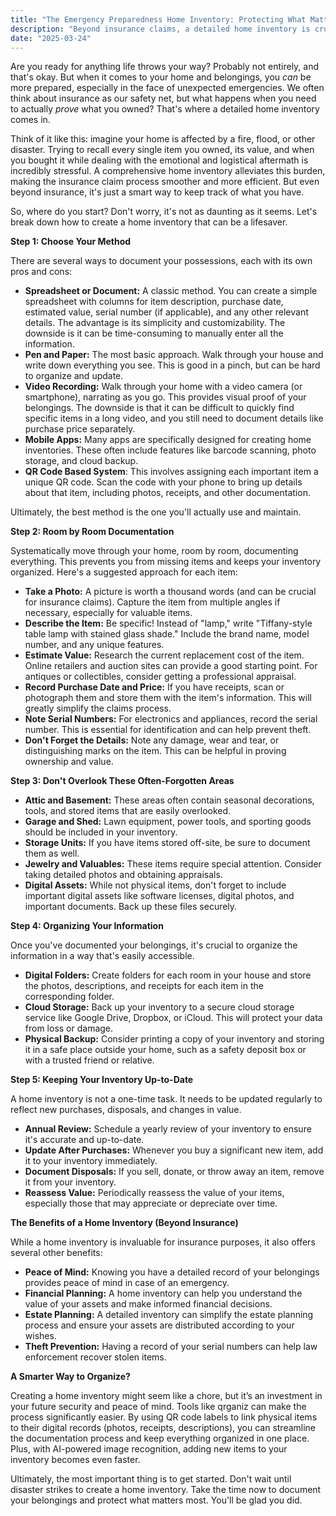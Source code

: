 ```yaml
---
title: "The Emergency Preparedness Home Inventory: Protecting What Matters Most"
description: "Beyond insurance claims, a detailed home inventory is crucial for emergency preparedness. This post guides you through the process of creating a comprehensive home inventory, emphasizing the importance of documenting possessions for potential disasters, and providing a step-by-step approach to ensure you're prepared for the unexpected."
date: "2025-03-24"
---
```


Are you ready for anything life throws your way? Probably not entirely, and that's okay. But when it comes to your home and belongings, you *can* be more prepared, especially in the face of unexpected emergencies. We often think about insurance as our safety net, but what happens when you need to actually *prove* what you owned? That's where a detailed home inventory comes in.

Think of it like this: imagine your home is affected by a fire, flood, or other disaster. Trying to recall every single item you owned, its value, and when you bought it while dealing with the emotional and logistical aftermath is incredibly stressful. A comprehensive home inventory alleviates this burden, making the insurance claim process smoother and more efficient. But even beyond insurance, it's just a smart way to keep track of what you have.

So, where do you start? Don't worry, it's not as daunting as it seems. Let's break down how to create a home inventory that can be a lifesaver.

**Step 1: Choose Your Method**

There are several ways to document your possessions, each with its own pros and cons:

*   **Spreadsheet or Document:** A classic method. You can create a simple spreadsheet with columns for item description, purchase date, estimated value, serial number (if applicable), and any other relevant details. The advantage is its simplicity and customizability. The downside is it can be time-consuming to manually enter all the information.
*   **Pen and Paper:** The most basic approach. Walk through your house and write down everything you see. This is good in a pinch, but can be hard to organize and update.
*   **Video Recording:** Walk through your home with a video camera (or smartphone), narrating as you go. This provides visual proof of your belongings. The downside is that it can be difficult to quickly find specific items in a long video, and you still need to document details like purchase price separately.
*   **Mobile Apps:** Many apps are specifically designed for creating home inventories. These often include features like barcode scanning, photo storage, and cloud backup.
*   **QR Code Based System**: This involves assigning each important item a unique QR code. Scan the code with your phone to bring up details about that item, including photos, receipts, and other documentation.

Ultimately, the best method is the one you'll actually use and maintain.

**Step 2: Room by Room Documentation**

Systematically move through your home, room by room, documenting everything. This prevents you from missing items and keeps your inventory organized. Here's a suggested approach for each item:

*   **Take a Photo:** A picture is worth a thousand words (and can be crucial for insurance claims). Capture the item from multiple angles if necessary, especially for valuable items.
*   **Describe the Item:** Be specific! Instead of "lamp," write "Tiffany-style table lamp with stained glass shade." Include the brand name, model number, and any unique features.
*   **Estimate Value:** Research the current replacement cost of the item. Online retailers and auction sites can provide a good starting point. For antiques or collectibles, consider getting a professional appraisal.
*   **Record Purchase Date and Price:** If you have receipts, scan or photograph them and store them with the item's information. This will greatly simplify the claims process.
*   **Note Serial Numbers:** For electronics and appliances, record the serial number. This is essential for identification and can help prevent theft.
*   **Don't Forget the Details:** Note any damage, wear and tear, or distinguishing marks on the item. This can be helpful in proving ownership and value.

**Step 3: Don't Overlook These Often-Forgotten Areas**

*   **Attic and Basement:** These areas often contain seasonal decorations, tools, and stored items that are easily overlooked.
*   **Garage and Shed:** Lawn equipment, power tools, and sporting goods should be included in your inventory.
*   **Storage Units:** If you have items stored off-site, be sure to document them as well.
*   **Jewelry and Valuables:** These items require special attention. Consider taking detailed photos and obtaining appraisals.
*   **Digital Assets:** While not physical items, don't forget to include important digital assets like software licenses, digital photos, and important documents. Back up these files securely.

**Step 4: Organizing Your Information**

Once you've documented your belongings, it's crucial to organize the information in a way that's easily accessible.

*   **Digital Folders:** Create folders for each room in your house and store the photos, descriptions, and receipts for each item in the corresponding folder.
*   **Cloud Storage:** Back up your inventory to a secure cloud storage service like Google Drive, Dropbox, or iCloud. This will protect your data from loss or damage.
*   **Physical Backup:** Consider printing a copy of your inventory and storing it in a safe place outside your home, such as a safety deposit box or with a trusted friend or relative.

**Step 5: Keeping Your Inventory Up-to-Date**

A home inventory is not a one-time task. It needs to be updated regularly to reflect new purchases, disposals, and changes in value.

*   **Annual Review:** Schedule a yearly review of your inventory to ensure it's accurate and up-to-date.
*   **Update After Purchases:** Whenever you buy a significant new item, add it to your inventory immediately.
*   **Document Disposals:** If you sell, donate, or throw away an item, remove it from your inventory.
*   **Reassess Value:** Periodically reassess the value of your items, especially those that may appreciate or depreciate over time.

**The Benefits of a Home Inventory (Beyond Insurance)**

While a home inventory is invaluable for insurance purposes, it also offers several other benefits:

*   **Peace of Mind:** Knowing you have a detailed record of your belongings provides peace of mind in case of an emergency.
*   **Financial Planning:** A home inventory can help you understand the value of your assets and make informed financial decisions.
*   **Estate Planning:** A detailed inventory can simplify the estate planning process and ensure your assets are distributed according to your wishes.
*   **Theft Prevention:** Having a record of your serial numbers can help law enforcement recover stolen items.

**A Smarter Way to Organize?**

Creating a home inventory might seem like a chore, but it’s an investment in your future security and peace of mind. Tools like qrganiz can make the process significantly easier. By using QR code labels to link physical items to their digital records (photos, receipts, descriptions), you can streamline the documentation process and keep everything organized in one place. Plus, with AI-powered image recognition, adding new items to your inventory becomes even faster.

Ultimately, the most important thing is to get started. Don't wait until disaster strikes to create a home inventory. Take the time now to document your belongings and protect what matters most. You'll be glad you did.